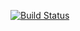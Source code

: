 [![Build Status](https://github.com/marcbasquensmunoz/FiniteLineSource.jl/actions/workflows/CI.yml/badge.svg?branch=main)](https://github.com/marcbasquensmunoz/FiniteLineSource.jl/actions/workflows/CI.yml?query=branch%3Amain)
